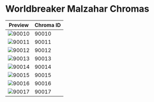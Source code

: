 # Worldbreaker Malzahar Chromas

| Preview | Chroma ID |
|---------|-----------|
| ![90010](https://raw.communitydragon.org/latest/plugins/rcp-be-lol-game-data/global/default/v1/champion-chroma-images/90/90010.png) | 90010 |
| ![90011](https://raw.communitydragon.org/latest/plugins/rcp-be-lol-game-data/global/default/v1/champion-chroma-images/90/90011.png) | 90011 |
| ![90012](https://raw.communitydragon.org/latest/plugins/rcp-be-lol-game-data/global/default/v1/champion-chroma-images/90/90012.png) | 90012 |
| ![90013](https://raw.communitydragon.org/latest/plugins/rcp-be-lol-game-data/global/default/v1/champion-chroma-images/90/90013.png) | 90013 |
| ![90014](https://raw.communitydragon.org/latest/plugins/rcp-be-lol-game-data/global/default/v1/champion-chroma-images/90/90014.png) | 90014 |
| ![90015](https://raw.communitydragon.org/latest/plugins/rcp-be-lol-game-data/global/default/v1/champion-chroma-images/90/90015.png) | 90015 |
| ![90016](https://raw.communitydragon.org/latest/plugins/rcp-be-lol-game-data/global/default/v1/champion-chroma-images/90/90016.png) | 90016 |
| ![90017](https://raw.communitydragon.org/latest/plugins/rcp-be-lol-game-data/global/default/v1/champion-chroma-images/90/90017.png) | 90017 |